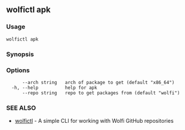 ## wolfictl apk



### Usage

```
wolfictl apk
```

### Synopsis



### Options

```
      --arch string   arch of package to get (default "x86_64")
  -h, --help          help for apk
      --repo string   repo to get packages from (default "wolfi")
```

### SEE ALSO

* [wolfictl](wolfictl.md)	 - A simple CLI for working with Wolfi GitHub repositories

